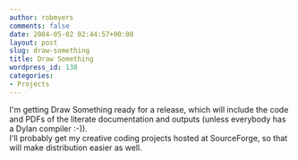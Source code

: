 ```yaml
---
author: robmyers
comments: false
date: 2004-05-02 02:44:57+00:00
layout: post
slug: draw-something
title: Draw Something
wordpress_id: 138
categories:
- Projects
---
```


I'm getting Draw Something ready for a release, which will include the code and PDFs of the literate documentation and outputs (unless everybody has a Dylan compiler :-)).  
I'll probably get my creative coding projects hosted at SourceForge, so that will make distribution easier as well.

  


